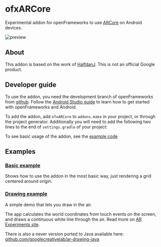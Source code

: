 # ofxARCore
Experimental addon for openFrameworks to use [ARCore](https://developers.google.com/ar) on Android devices.

![preview](preview.gif)

## About
This addon is based on the work of [HalfdanJ](https://github.com/HalfdanJ/).
This is not an official Google product.

## Developer guide
To use the addon, you need the development branch of openFrameworks from [github](http://github.com/openFrameworks/openFrameworks).  Follow the [Android Studio guide](https://github.com/openframeworks/openFrameworks/blob/master/docs/android_studio.md) to learn how to get started with openFrameworks and Android.

To add the addon, add `ofxARCore` to `addons.make` in your project, or through the project generator. Additionally you will need to add the following two lines to the end of `settings.gradle` of your project:

To see basic usage of the addon, see the [example code](exampleBasic/src/ofApp.cpp)

## Examples
### [Basic example](exampleBasic/)
Shows how to use the addon in the most basic way, just rendering a grid centered around origin.

### [Drawing example](exampleDrawing/)
A simple demo that lets you draw in the air.

The app calculates the world coordinates from touch events on the screen, and draws a continuous white line through the air. Read more on [AR Experiments site](https://experiments.withgoogle.com/ar).

There is also a never version ported to Java available here: [github.com/googlecreativelab/ar-drawing-java](https://github.com/googlecreativelab/ar-drawing-java)
